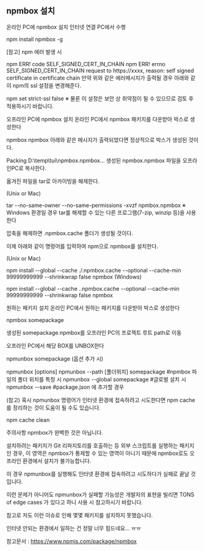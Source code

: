 ## npmbox 설치
온라인 PC에 npmbox 설치
인터넷 연결 PC에서 수행

npm install npmbox -g
 

[참고] npm 에러 발생 시

npm ERR! code SELF_SIGNED_CERT_IN_CHAIN
npm ERR! errno SELF_SIGNED_CERT_IN_CHAIN
request to https://xxxx, reason: self signed certificate in certificate chain
만약 위와 같은 에러메시지가 출력될 경우 아래와 같이 npm의 ssl 설정을 변경해준다.

npm set strict-ssl false
※ 물론 이 설정은 보안 상 취약점이 될 수 있으므로 검토 후 적용하시기 바랍니다.

 

오프라인 PC에 npmbox 설치
온라인 PC에서 npmbox 패키지를 다운받아 박스로 생성한다

npmbox npmbox
아래와 같은 메시지가 출력되었다면 정상적으로 박스가 생성된 것이다.

Packing D:\temp\tui\npmbox.npmbox...
생성된 npmbox.npmbox 파일을 오프라인PC로 복사한다.

 

옮겨진 파일을 tar로 아카이빙을 해제한다.

(Unix or Mac)

tar --no-same-owner --no-same-permissions -xvzf npmbox.npmbox
※ Windows 환경일 경우 tar를 해제할 수 있는 다른 프로그램(7-zip, winzip 등)을 사용한다

 

압축을 해제하면 .npmbox.cache 폴더가 생성될 것이다.

 

이제 아래와 같이 명령어를 입력하여 npm으로 npmbox를 설치한다.

(Unix or Mac)

npm install --global --cache ./.npmbox.cache --optional --cache-min 99999999999 --shrinkwrap false npmbox
(Windows)

npm install --global --cache .\.npmbox.cache --optional --cache-min 99999999999 --shrinkwrap false npmbox
 

원하는 패키지 설치
온라인 PC에서 원하는 패키지를 다운받아 박스로 생성한다

npmbox somepackage
 

생성된 somepackage.npmbox를 오프라인 PC의 프로젝트 루트 path로 이동

 

오프라인 PC에서 해당 BOX를 UNBOX한다

npmunbox somepackage
(옵션 추가 시)

npmunbox [options] <npmbox-file>
npmunbox --path [폴더위치] somepackage  #npmbox 파일의 폴더 위치를 특정 시
npmunbox --global somepackage          #글로벌 설치 시
npmunbox --save                        #package.json 에 추가할 경우
 

(참고) 혹시 npmunbox 명령어가 인터넷 환경에 접속하려고 시도한다면 npm cache를 정리하는 것이 도움이 될 수도 있습니다.

npm cache clean
 

주의사항
npmbox가 완벽한 것은 아닙니다.

설치하려는 패키지가 Git 리파지토리를 호출하는 등 외부 스크립트를 실행하는 패키지인 경우, 이 영역은 npmbox가 통제할 수 있는 영역이 아니기 때문에 npmbox로도 오프라인 환경에서 설치가 불가능합니다.

이 경우 npmunbox를 실행해도 인터넷 환경에 접속하려고 시도하다가 실패로 끝날 것입니다.

이런 문제가 아니어도 npmunbox가 실패할 가능성은 개발자의 표현을 빌리면 TONS of edge cases 가 있다고 하니 사용 시 참고하시기 바랍니다.

 

참고로 저도 이런 이슈로 인해 몇몇 패키지를 설치하지 못했습니다.

인터넷 안되는 환경에서 일하는 건 정말 너무 힘드네요... ㅠㅠ

 

참고문서 : https://www.npmjs.com/package/npmbox
